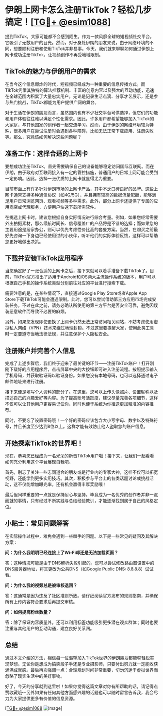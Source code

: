 # 伊朗上网卡怎么注册TikTok？轻松几步搞定！[[TG💪+ @esim1088](https://t.me/s/esim1088)]

提到TikTok，大家可能都不会感到陌生。作为一款风靡全球的短视频社交平台，它吸引了无数用户的目光。然而，对于身处伊朗的朋友来说，由于网络环境的不同，想要顺利注册和使用TikTok并非易事。今天，我们就来聊聊如何通过伊朗上网卡成功注册TikTok，让视频创作不再受地域限制。

## TikTok的魅力与伊朗用户的需求

在当今这个信息爆炸的时代，短视频已经成为一种重要的信息传播方式。而TikTok凭借其独特的算法推荐机制、丰富的创意内容以及强大的互动功能，迅速在全球范围内积累了大量忠实用户。无论是记录生活点滴、分享才艺展示，还是参与热门挑战，TikTok都能为用户提供广阔的舞台。

对于生活在伊朗的朋友而言，虽然国内也有不少社交平台可供选择，但它们的功能和用户体验往往难以满足个性化需求。因此，许多用户都希望能够加入TikTok的大家庭，与其他国家的创作者一起交流学习。然而，由于伊朗的网络环境较为特殊，很多用户在尝试注册时会遇到各种障碍，比如无法正常下载应用、注册失败等。那么，究竟该如何解决这些问题呢？

## 准备工作：选择合适的上网卡

要想成功注册TikTok，首先需要确保自己的设备能够稳定访问国际互联网。而在伊朗，由于政府对互联网接入有一定的管控措施，普通用户的日常上网可能会受到一定影响。因此，选择一张优质的上网卡就显得尤为重要。

目前市面上有许多针对伊朗市场的上网卡产品，其中不乏口碑良好的品牌。这些上网卡通常支持多种通信协议（如4G/5G），并且拥有较高的数据流量配额，能够满足用户日常浏览网页、观看视频等多种需求。此外，部分上网卡还提供了专属的应用商店或代理服务，方便用户快速下载所需软件。

在挑选上网卡时，建议您根据自身实际情况进行综合考量。例如，如果您经常需要外出拍摄素材，那么续航时间长、信号覆盖广的产品将是不错的选择；而如果您的主要用途是居家办公，则可以优先考虑性价比高的套餐方案。当然，在购买之前最好先咨询一下身边已经使用过的小伙伴，听听他们的实际体验反馈，这样可以帮助您更好地做出决策。

## 下载并安装TikTok应用程序

当您确定好了一张合适的上网卡之后，接下来就可以着手准备下载TikTok了。目前，TikTok官方推出了适用于Android和iOS两大主流操作系统的版本，用户可以根据自己手机的操作系统类型分别前往对应的平台进行搜索下载。

需要注意的是，在某些情况下，直接通过Google Play Store或者Apple App Store下载TikTok可能会遭遇限制。此时，您可以尝试借助第三方应用市场完成安装任务。不过在此之前，请务必确认所使用的第三方平台是否安全可靠，避免因误装恶意软件而导致不必要的麻烦。

另外，如果您发现即使更换了上网卡仍然无法正常访问相关网站，不妨考虑使用虚拟私人网络（VPN）技术来绕过地理封锁。不过这里要提醒大家，使用此类工具时一定要遵守当地法律法规，并注意保护个人隐私安全。

## 注册账户并完善个人信息

完成了上述步骤后，我们终于迎来了最关键的环节——注册TikTok账户！打开刚刚下载好的应用程序后，点击屏幕中央的大按钮即可进入注册流程。按照提示输入手机号码，并获取验证码以验证身份。如果您没有本地号码，也可以选择通过电子邮件地址来进行注册。

接下来便是填写个人资料的部分了。在这里，您可以上传头像照片、设置昵称以及描述自己的兴趣爱好等内容。为了提高账号活跃度，建议尽量完善各项细节，这样不仅可以让其他用户更容易记住你，同时也便于系统为你推送更加精准的内容推荐。

同时，不要忘了设置密码哦！一个好的密码应该包含大小写字母、数字以及特殊符号，并且长度至少达到8位以上。这样才能有效防止他人盗取您的账户信息。

## 开始探索TikTok的世界吧！

现在，恭喜您已经成为一名光荣的新晋TikTok用户啦！接下来，让我们一起看看如何充分利用这个平台展现自我吧。

首先，别忘了关注一些志同道合的朋友或是行业内的专家大神，这样不仅可以拓宽视野，还能学到更多实用技巧。其次，积极参与平台上的各类话题讨论或挑战活动，这不仅能增加曝光率，还有机会赢得丰厚奖励哦！

最后但同样重要的一点就是保持耐心与坚持。毕竟成为一名优秀的创作者并非一蹴而就的事情，只有经过不断实践与总结经验教训，才能逐渐找到属于自己的风格定位。

## 小贴士：常见问题解答

在实际操作过程中，难免会遇到一些棘手的问题。以下是一些常见的疑问及其解决方案：

**问：为什么我明明已经连接上了Wi-Fi却还是无法加载页面？**

答：这种情况可能是由于DNS解析失败引起的。您可以尝试修改路由器设置中的DNS服务器地址，将其更改为公共DNS（如Google Public DNS: 8.8.8.8）试试看。

**问：为什么我的视频总是被审核退回？**

答：这通常是因为违反了社区准则所致。请仔细阅读官方发布的规则指南，并确保所有上传内容符合要求后再提交审核。

**问：如何提高粉丝数量？**

答：除了保证内容质量外，还可以利用标签功能吸引更多潜在观众群体；同时也要注重与其他用户的互动沟通，建立良好关系网。

## 总结

通过本文介绍的方法，相信每一位渴望加入TikTok世界的伊朗朋友都能够轻松实现梦想。无论你是想成为搞笑段子手还是专业摄影师，只要付出努力就一定能收获满满成就感。最后再次强调一点：合理规划时间非常重要，切勿沉迷于虚拟世界而忽略了现实生活中的美好事物。

好了，今天的分享就到这里啦！如果你觉得这篇文章对你有所帮助的话，请记得点赞收藏哦～另外如果有任何其他方面感兴趣的话题也可以随时留言告诉我，我会尽力为大家提供更多有价值的信息资源。

[[TG💪+ @esim1088](https://t.me/s/esim1088) ![Image](https://i.postimg.cc/4NQfJmqS/Snipaste-2025-05-13-00-14-12.png)]
